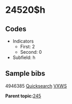 # 24520$h

## Codes

-   Indicators
    -   First: 2
    -   Second: 0
-   Subfield: h

## Sample bibs

4946385 [Quicksearch](https://search.library.yale.edu/catalog/4946385) [VXWS](http://prodorbis.library.yale.edu:7014/vxws/GetHoldingsService?bibId=4946385)

**Parent topic:**[245](../../tags/245/245.md)

